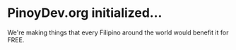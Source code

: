 # PinoyDev.org initialized...
We're making things that every Filipino around the world would benefit it for FREE.
